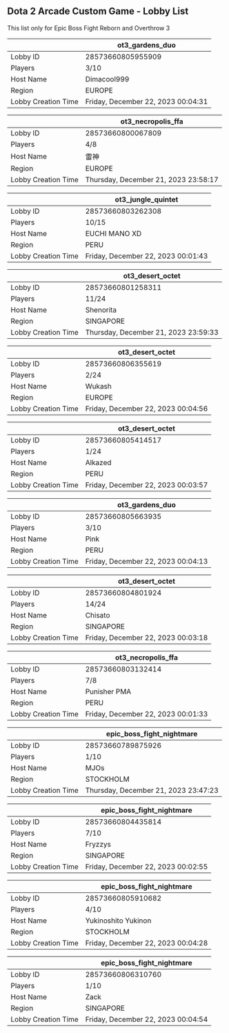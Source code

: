 ## Dota 2 Arcade Custom Game - Lobby List

This list only for Epic Boss Fight Reborn and Overthrow 3

|  | ot3_gardens_duo |
| ------ | ------ |
| Lobby ID | 28573660805955909 |
| Players | 3/10 |
| Host Name | Dimacool999 |
| Region | EUROPE |
| Lobby Creation Time | Friday, December 22, 2023 00:04:31 |


|  | ot3_necropolis_ffa |
| ------ | ------ |
| Lobby ID | 28573660800067809 |
| Players | 4/8 |
| Host Name | 雷神 |
| Region | EUROPE |
| Lobby Creation Time | Thursday, December 21, 2023 23:58:17 |


|  | ot3_jungle_quintet |
| ------ | ------ |
| Lobby ID | 28573660803262308 |
| Players | 10/15 |
| Host Name | EUCHI MANO XD |
| Region | PERU |
| Lobby Creation Time | Friday, December 22, 2023 00:01:43 |


|  | ot3_desert_octet |
| ------ | ------ |
| Lobby ID | 28573660801258311 |
| Players | 11/24 |
| Host Name | Shenorita |
| Region | SINGAPORE |
| Lobby Creation Time | Thursday, December 21, 2023 23:59:33 |


|  | ot3_desert_octet |
| ------ | ------ |
| Lobby ID | 28573660806355619 |
| Players | 2/24 |
| Host Name | Wukash |
| Region | EUROPE |
| Lobby Creation Time | Friday, December 22, 2023 00:04:56 |


|  | ot3_desert_octet |
| ------ | ------ |
| Lobby ID | 28573660805414517 |
| Players | 1/24 |
| Host Name | Alkazed |
| Region | PERU |
| Lobby Creation Time | Friday, December 22, 2023 00:03:57 |


|  | ot3_gardens_duo |
| ------ | ------ |
| Lobby ID | 28573660805663935 |
| Players | 3/10 |
| Host Name | Pink |
| Region | PERU |
| Lobby Creation Time | Friday, December 22, 2023 00:04:13 |


|  | ot3_desert_octet |
| ------ | ------ |
| Lobby ID | 28573660804801924 |
| Players | 14/24 |
| Host Name | Chisato |
| Region | SINGAPORE |
| Lobby Creation Time | Friday, December 22, 2023 00:03:18 |


|  | ot3_necropolis_ffa |
| ------ | ------ |
| Lobby ID | 28573660803132414 |
| Players | 7/8 |
| Host Name | Punisher PMA |
| Region | PERU |
| Lobby Creation Time | Friday, December 22, 2023 00:01:33 |


|  | epic_boss_fight_nightmare |
| ------ | ------ |
| Lobby ID | 28573660789875926 |
| Players | 1/10 |
| Host Name | MJOs |
| Region | STOCKHOLM |
| Lobby Creation Time | Thursday, December 21, 2023 23:47:23 |


|  | epic_boss_fight_nightmare |
| ------ | ------ |
| Lobby ID | 28573660804435814 |
| Players | 7/10 |
| Host Name | Fryzzys |
| Region | SINGAPORE |
| Lobby Creation Time | Friday, December 22, 2023 00:02:55 |


|  | epic_boss_fight_nightmare |
| ------ | ------ |
| Lobby ID | 28573660805910682 |
| Players | 4/10 |
| Host Name | Yukinoshito Yukinon |
| Region | STOCKHOLM |
| Lobby Creation Time | Friday, December 22, 2023 00:04:28 |


|  | epic_boss_fight_nightmare |
| ------ | ------ |
| Lobby ID | 28573660806310760 |
| Players | 1/10 |
| Host Name | Zack |
| Region | SINGAPORE |
| Lobby Creation Time | Friday, December 22, 2023 00:04:54 |



